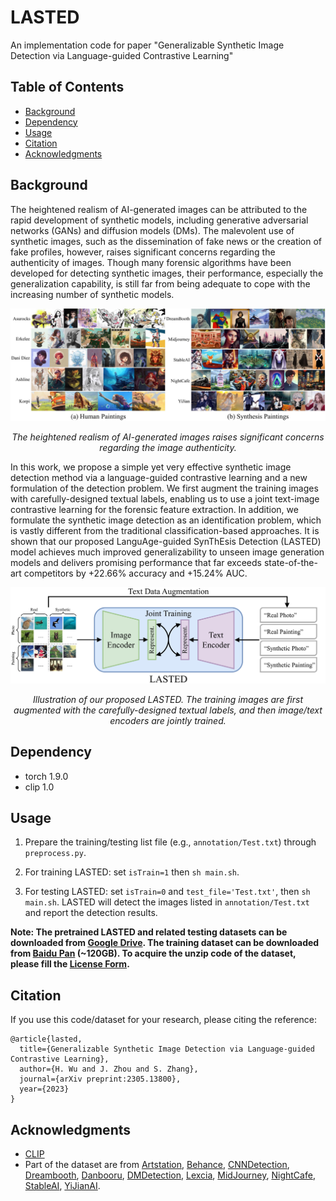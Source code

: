# LASTED

An implementation code for paper "Generalizable Synthetic Image Detection via Language-guided Contrastive Learning"

## Table of Contents

- [Background](#background)
- [Dependency](#dependency)
- [Usage](#usage)
- [Citation](#citation)
- [Acknowledgments](#acknowledgments)

## Background
The heightened realism of AI-generated images can be attributed to the rapid development of synthetic models, including generative adversarial networks (GANs) and diffusion models (DMs). The malevolent use of synthetic images, such as the dissemination of fake news or the creation of fake profiles, however, raises significant concerns regarding the authenticity of images. Though many forensic algorithms have been developed for detecting synthetic images, their performance, especially the generalization capability, is still far from being adequate to cope with the increasing number of synthetic models. 

<p align='center'>  
  <img src='https://github.com/HighwayWu/LASTED/blob/main/imgs/practical.jpg' width='850'/>
</p>
<p align='center'>  
  <em>The heightened realism of AI-generated images raises significant concerns regarding the image authenticity.</em>
</p>

In this work, we propose a simple yet very effective synthetic image detection method via a language-guided contrastive learning and a new formulation of the detection problem. We first augment the training images with carefully-designed textual labels, enabling us to use a joint text-image contrastive learning for the forensic feature extraction. In addition, we formulate the synthetic image detection as an identification problem, which is vastly different from the traditional classification-based approaches. It is shown that our proposed LanguAge-guided SynThEsis Detection (LASTED) model achieves much improved generalizability to unseen image generation models and delivers promising performance that far exceeds state-of-the-art competitors by +22.66% accuracy and +15.24% AUC.

<p align='center'>  
  <img src='https://github.com/HighwayWu/LASTED/blob/main/imgs/LASTED_demo.jpg' width='850'/>
</p>
<p align='center'>  
  <em>Illustration of our proposed LASTED. The training images are first augmented with the carefully-designed textual labels, and then image/text encoders are jointly trained.</em>
</p>

## Dependency
- torch 1.9.0
- clip 1.0

## Usage

1. Prepare the training/testing list file (e.g., ```annotation/Test.txt```) through ```preprocess.py```.

2. For training LASTED: set ```isTrain=1``` then ```sh main.sh```.

3. For testing LASTED: set ```isTrain=0``` and ```test_file='Test.txt'```, then ```sh main.sh```.
LASTED will detect the images listed in ```annotation/Test.txt``` and report the detection results.

**Note: The pretrained LASTED and related testing datasets can be downloaded from [Google Drive](https://drive.google.com/drive/folders/1xUMoS2npQs0tCno_VZPpUDDPztnD6UgD?usp=share_link). The training dataset can be downloaded from [Baidu Pan](https://pan.baidu.com/s/1ZgSiNX_Dd7cZcwiHv1ujVg?pwd=h4p7) (~120GB). To acquire the unzip code of the dataset, please fill the [License Form](https://docs.google.com/forms/d/1CZAIZEEugoGiTw8auyiU2LM8qjW0LelAWq2fuuzYAq8/).**

## Citation

If you use this code/dataset for your research, please citing the reference:
```
@article{lasted,
  title={Generalizable Synthetic Image Detection via Language-guided Contrastive Learning},
  author={H. Wu and J. Zhou and S. Zhang},
  journal={arXiv preprint:2305.13800},
  year={2023}
}
```

## Acknowledgments
- [CLIP](https://github.com/openai/CLIP)
- Part of the dataset are from [Artstation](https://www.artstation.com), [Behance](https://www.behance.net), [CNNDetection](https://github.com/peterwang512/CNNDetection), [Dreambooth](https://www.strmr.com/), [Danbooru](https://www.gwern.net/Danbooru2021), [DMDetection](https://github.com/grip-unina/DMimageDetection), [Lexcia](https://lexica.art/), [MidJourney](https://midjourney.com/), [NightCafe](https://creator.nightcafe.studio/), [StableAI](https://stability.ai/blog/stable-diffusion-public-release), [YiJianAI](http://portal.yjai.art).
